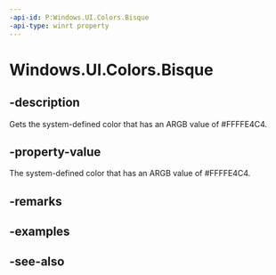 ```yaml
---
-api-id: P:Windows.UI.Colors.Bisque
-api-type: winrt property
---
```


<!-- Property syntax
public Windows.UI.Color Bisque { get; }
-->

# Windows.UI.Colors.Bisque

## -description

Gets the system-defined color that has an ARGB value of #FFFFE4C4.



## -property-value

The system-defined color that has an ARGB value of #FFFFE4C4.

## -remarks

## -examples

## -see-also
